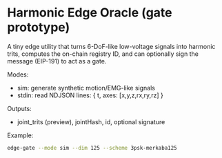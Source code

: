 # Harmonic Edge Oracle (gate prototype)

A tiny edge utility that turns 6-DoF-like low-voltage signals into harmonic
trits, computes the on-chain registry ID, and can optionally sign the message
(EIP-191) to act as a gate.

Modes:

- sim: generate synthetic motion/EMG-like signals
- stdin: read NDJSON lines: { t, axes: [x,y,z,rx,ry,rz] }

Outputs:

- joint_trits (preview), jointHash, id, optional signature

Example:

```bash
edge-gate --mode sim --dim 125 --scheme 3psk-merkaba125
```
